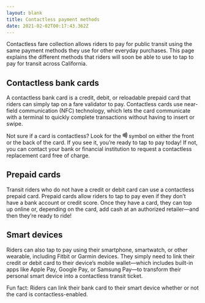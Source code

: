 ```yaml
---
layout: blank
title: Contactless payment methods
date: 2021-02-02T00:17:43.362Z
---
```

Contactless fare collection allows riders to pay for public transit using the same payment methods they use for other everyday purchases. This page explains the different methods that riders will soon be able to use to tap to pay for transit across California.

## Contactless bank cards

A contactless bank card is a credit, debit, or reloadable prepaid card that riders can simply tap on a fare validator to pay. Contactless cards use near-field communication (NFC) technology, which lets the card communicate with a terminal to quickly complete transactions without having to insert or swipe.

Not sure if a card is contactless? Look for the <img src="/assets/uploads/contactless-symbol-small.png" width="12px"> symbol on either the front or the back of the card. If you see it, you’re ready to tap to pay today! If not, you can contact your bank or financial institution to request a contactless replacement card free of charge.

## Prepaid cards

Transit riders who do not have a credit or debit card can use a contactless prepaid card. Prepaid cards allow riders to tap to pay even if they don’t have a bank account or credit score. Once they have a card, they can top up online or, depending on the card, add cash at an authorized retailer—and then they’re ready to ride!

## Smart devices

Riders can also tap to pay using their smartphone, smartwatch, or other wearable, including Fitbit or Garmin devices. They simply need to link their credit or debit card to their device’s mobile wallet—which includes built-in apps like Apple Pay, Google Pay, or Samsung Pay—to transform their personal smart device into a contactless transit ticket. 

Fun fact: Riders can link their bank card to their smart device whether or not the card is contactless-enabled.

<!--EndFragment-->
